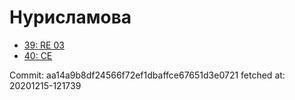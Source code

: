 # Нурисламова
- [39: RE 03](39.md)
- [40: CE](40.md)

Commit: aa14a9b8df24566f72ef1dbaffce67651d3e0721
 fetched at: 20201215-121739
